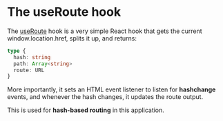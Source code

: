 <!-- markdownlint-disable-next-line no-inline-html -->
<h1 id="top">The useRoute hook</h1>

The [useRoute](/src/services/useRoute/index.tsx) hook is a very simple React hook that gets the current window.location.href, splits it up, and returns:

```ts
type {
  hash: string
  path: Array<string>
  route: URL
}
```

More importantly, it sets an HTML event listener to listen for **hashchange** events, and whenever the hash changes, it updates the route output.

This is used for **hash-based routing** in this application.
